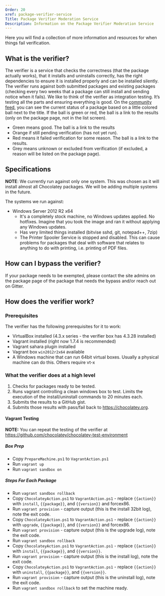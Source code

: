 ```yaml
---
Order: 20
xref: package-verifier-service
Title: Package Verifier Moderation Service
Description: Information on the Package Verifier Moderation Service
---
```


Here you will find a collection of more information and resources for when things fail verification.

## What is the verifier?

The verifier is a service that checks the correctness (that the package actually works), that it installs and uninstalls correctly, has the right dependencies to ensure it is installed properly and can be installed silently. The verifier runs against both submitted packages and existing packages (checking every two weeks that a package can still install and sending notice when it fails). We like to think of the verifier as integration testing. It’s testing all the parts and ensuring everything is good. On the [community feed](https://chocolatey.org), you can see the current status of a package based on a little colored ball next to the title. If the ball is green or red, the ball is a link to the results (only on the package page, not in the list screen).

* Green means good. The ball is a link to the results
* Orange if still pending verification (has not yet run).
* Red means it failed verification for some reason. The ball is a link to the results.
* Grey means unknown or excluded from verification (if excluded, a reason will be listed on the package page).

## Specifications

**NOTE**: We currently run against only one system. This was chosen as it will install almost all Chocolatey packages. We will be adding multiple systems in the future.

The systems we run against:
* Windows Server 2012 R2 x64
  * It's a completely stock machine, no Windows updates applied. No hotfixes. Imagine that you took the image and ran it without applying any Windows updates.
  * Has very limited things installed (bitvise sshd, git, notepad++, 7zip)
  * The Printer Spooler Service is stopped and disabled.  This can cause problems for packages that deal with software that relates to anything to do with printing, i.e. printing of PDF files.


## How can I bypass the verifier?

If your package needs to be exempted, please contact the site admins on the package page of the package that needs the bypass and/or reach out on Gitter.

## How does the verifier work?

### Prerequisites

The verifier has the following prerequisites for it to work:

* VirtualBox installed (4.3.x series - the verifier box has 4.3.28 installed)
* Vagrant installed (right now 1.7.4 is recommended)
* Vagrant sahara plugin installed
* Vagrant box `win2012r2x64` available
* A Windows machine that can run 64bit virtual boxes. Usually a physical machine can do this. Others require vt-x

### What the verifier does at a high level

1. Checks for packages ready to be tested.
1. Runs vagrant controlling a clean windows box to test. Limits the execution of the install/uninstall commands to 20 minutes each.
1. Submits the results to a GitHub gist.
1. Submits those results with pass/fail back to https://chocolatey.org.

#### Vagrant Testing

**NOTE:** You can repeat the testing of the verifier at https://github.com/chocolatey/chocolatey-test-environment

##### Box Prep
* Copy `PrepareMachine.ps1` to `VagrantAction.ps1`
* Run `vagrant up`
* Run `vagrant sandbox on`

##### Steps For Each Package
* Run `vagrant sandbox rollback`
* Copy `ChocolateyAction.ps1` to `VagrantAction.ps1` - replace `{{action}}` with `install`, `{{package}}`, and `{{version}}` and forcex86.
* Run `vagrant provision` - capture output (this is the install 32bit log), note the exit code.
* Copy `ChocolateyAction.ps1` to `VagrantAction.ps1` - replace `{{action}}` with `upgrade`, `{{package}}`, and `{{version}}` and forcex86.
* Run `vagrant provision` - capture output (this is the upgrade log), note the exit code.
* Run `vagrant sandbox rollback`
* Copy `ChocolateyAction.ps1` to `VagrantAction.ps1` - replace `{{action}}` with `install`, `{{package}}`, and `{{version}}`.
* Run `vagrant provision` - capture output (this is the install log), note the exit code.
* Copy `ChocolateyAction.ps1` to `VagrantAction.ps1` - replace `{{action}}` with `uninstall`, `{{package}}`, and `{{version}}`.
* Run `vagrant provision` - capture output (this is the uninstall log), note the exit code.
* Run `vagrant sandbox rollback` to set the machine ready.
